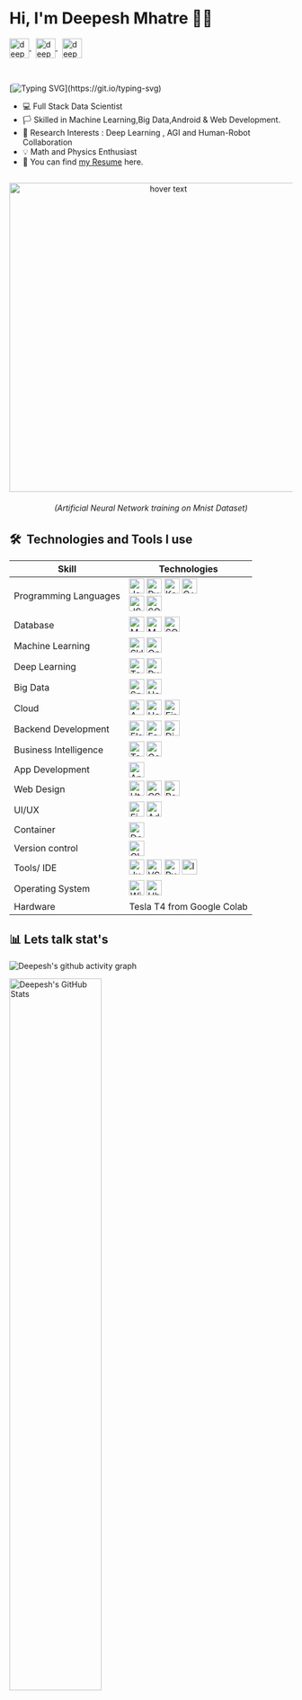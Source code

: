 # Hi, I'm Deepesh Mhatre 👨‍💻

<p align="left">
<a href="https://twitter.com/deepeshmhatredm" target="blank">
  <img  width="35" height="35" align="center" src="https://www.vectorlogo.zone/logos/twitter/twitter-tile.svg" alt="deepeshmhatredm" />
  </a>
  &nbsp;
  <a href="https://mail.google.com/mail/?view=cm&source=mailto&to=[deepeshmhatre133@gmail.com]" target="blank">
  <img width="35" height="35" align="center" src="https://www.vectorlogo.zone/logos/gmail/gmail-tile.svg" alt="deepeshmhatredm" />
  </a>
  &nbsp;
  <a href="https://www.linkedin.com/in/deepeshdm/" target="blank">
  <img  width="35" height="35" align="center" src="https://www.vectorlogo.zone/logos/linkedin/linkedin-tile.svg" alt="deepeshmhatredm" />
  </a>
</p>

</br>

[![Typing SVG](https://readme-typing-svg.herokuapp.com?font=Pacifico&color=%2336BCF7&size=25&lines=Software+Engineer+from+India;Full+Stack+Web+Developer;and+Data+Scientist+;Open+Source+Enthusiat;Nice+to+meet+you...)](https://git.io/typing-svg)

- 💻 Full Stack Data Scientist
- 🏳 Skilled in Machine Learning,Big Data,Android & Web Development.
- 🔭 Research Interests : Deep Learning , AGI and Human-Robot Collaboration
- 💡 Math and Physics Enthusiast 
- 📃 You can find [my Resume](https://drive.google.com/file/d/1iwx4I-5DO1wUC4hDN3h3Rmho2esk5HoE/view?usp=sharing) here.

##

<p align="center">
  <img src="/Gifs/FearlessBewitchedGrouper-size_restricted.gif" width="550" title="hover text">
  <h6 align="center">(Artificial Neural Network training on Mnist Dataset)</h6>
</p>

##

## 🛠  Technologies and Tools I use

<!---This keeps the images aligned side to side-->
[tech_tools_anchor]: #--

<!---------------------------Table Starts from here --------------------------->

<div align="center">

| Skill | Technologies| 
|---|---|
| Programming Languages | [<img src="https://img.shields.io/badge/Java-282C34?logo=java&logoColor=94bbe9" alt="Java logo" title="Java" height="27" />][tech_tools_anchor] [<img src="https://img.shields.io/badge/Python-282C34?logo=python&logoColor=F7DF1E" alt="Python logo" title="Python" height="27" />][tech_tools_anchor] [<img src="https://img.shields.io/badge/Kotlin-282C34?logo=kotlin&logoColor=766DB2" alt="Kotlin logo" title="Kotlin" height="27" />][tech_tools_anchor] [<img src="https://img.shields.io/badge/C++-282C34?logo=cplusplus&logoColor=00599C" alt="C++ logo" title="C++" height="27" />][tech_tools_anchor] <br> [<img src="https://img.shields.io/badge/Javascript-282C34?logo=Javascript&logoColor=F7DF1E" alt="JS logo" title="JS" height="27" />][tech_tools_anchor] [<img src="https://img.shields.io/badge/SQL-282C34?logo=&logoColor=4479A1" alt="SQL logo" title="SQL" height="27" />][tech_tools_anchor] |
| Database | [<img src="https://img.shields.io/badge/MongoDB-282C34?logo=MongoDB&logoColor=4DB33D" alt="MongoDB logo" title="MongoDB" height="27" />][tech_tools_anchor] [<img src="https://img.shields.io/badge/MySQL-282C34?logo=MySQL&logoColor=4479A1" alt="MySQL logo" title="MySQL" height="27" />][tech_tools_anchor] [<img src="https://img.shields.io/badge/SQLite-282C34?logo=SQLite&logoColor=003B57" alt="SQLite logo" title="SQLite logo" height="27" />][tech_tools_anchor] |
| Machine Learning | [<img src="https://img.shields.io/badge/Scikit Learn-282C34?logo=scikit-learn&logoColor=F7931EC" alt="Sklearn logo" title="SkLearn" height="27" />][tech_tools_anchor] [<img src="https://img.shields.io/badge/OpenCV-282C34?logo=opencv&logoColor=ff2d23" alt="OpenCv logo" title="OpenCV" height="27" />][tech_tools_anchor] |
| Deep Learning | [<img src="https://img.shields.io/badge/Tensorflow-282C34?logo=Tensorflow&logoColor=FF6F00" alt="Tensorflow logo" title="Tensorflow" height="27" />][tech_tools_anchor] [<img src="https://img.shields.io/badge/Pytorch-282C34?logo=pytorch&logoColor=EE4C2C" alt="Pytorch logo" title="Pytorch" height="27" />][tech_tools_anchor]  |
| Big Data | [<img src="https://img.shields.io/badge/Spark-282C34?logo=apache-spark&logoColor=E25A1C" alt="Spark logo" title="Spark" height="27" />][tech_tools_anchor]  [<img src="https://img.shields.io/badge/Hadoop-282C34?logo=apache-hive&logoColor=FDEE21" alt="Hadoop logo" title="Hadoop" height="27" />][tech_tools_anchor] |
| Cloud | [<img src="https://img.shields.io/badge/AWS-282C34?logo=Amazon AWS&logoColor=#FF9900" alt="AWS logo" title="AWS" height="27" />][tech_tools_anchor] [<img src="https://img.shields.io/badge/Heroku-282C34?logo=Heroku&logoColor=#6e0cf7" alt="Heroku logo" title="Heroku" height="27" />][tech_tools_anchor] [<img src="https://img.shields.io/badge/Firebase-282C34?logo=Firebase&logoColor=FFCA28" alt="Firebase logo" title="Firebase" height="27" />][tech_tools_anchor] |
| Backend Development | [<img src="https://img.shields.io/badge/Flask-282C34?logo=Flask&logoColor=fffff" alt="Flask logo" title="Flask" height="27" />][tech_tools_anchor] [<img src="https://img.shields.io/badge/FastAPI-282C34?logo=FastAPI&logoColor=009889" alt="FastAPI logo" title="FastAPI" height="27" />][tech_tools_anchor] [<img src="https://img.shields.io/badge/Django-282C34?logo=Django&logoColor=092d1f" alt="Django logo" title="Django" height="27" />][tech_tools_anchor] 
| Business Intelligence | [<img src="https://img.shields.io/badge/Tableau-282C34?logo=Tableau&logoColor=E97627" alt="Tableau logo" title="Tableau" height="27" />][tech_tools_anchor] [<img src="https://img.shields.io/badge/Google Analytics-282C34?logo=Google Analytics&logoColor=E37400" alt="Google Analytics" title="Google Analytics" height="27" />][tech_tools_anchor] |
| App Development | [<img src="https://img.shields.io/badge/Android Studio-282C34?logo=Android&logoColor=3DDC84" alt="Android logo" title="Android" height="27" />][tech_tools_anchor] |
| Web Design | [<img src="https://img.shields.io/badge/HTML-282C34?logo=Html5&logoColor=E34F26" alt="Html logo" title="Html" height="27" />][tech_tools_anchor] [<img src="https://img.shields.io/badge/CSS-282C34?logo=Css3&logoColor=1572B6" alt="CSS logo" title="CSS" height="27" />][tech_tools_anchor] [<img src="https://img.shields.io/badge/React-282C34?logo=React&logoColor=61DAFB" alt="React logo" title="React" height="27" />][tech_tools_anchor] |
| UI/UX | [<img src="https://img.shields.io/badge/Figma-282C34?logo=Figma&logoColor=F24E1E" alt="Figma" title="Figma Logo" height="27" />][tech_tools_anchor] [<img src="https://img.shields.io/badge/AdobeXD-282C34?logo=AdobeXd&logoColor=FF61F6" alt="Adobe XD" title="Adobe XD" height="27" />][tech_tools_anchor] |
| Container | [<img src="https://img.shields.io/badge/Docker-282C34?logo=Docker&logoColor=2496ED" alt="Docker logo" title="Docker" height="27" />][tech_tools_anchor] |
| Version control | [<img src="https://img.shields.io/badge/GIT-282C34?logo=Git&logoColor=F05032" alt="GIT" title="Git Logo" height="27" />][tech_tools_anchor] |
| Tools/ IDE | [<img src="https://img.shields.io/badge/Jupyter -282C34?logo=Jupyter&logoColor=F37626" alt="Jupyter Notebook" title="Jupter Notebook Logo" height="27" />][tech_tools_anchor] [<img src="https://img.shields.io/badge/VS Code-282C34?logo=Visual-studio-Code&logoColor=007ACC" alt="VS Code" title="VS Code Logo" height="27" />][tech_tools_anchor]  [<img src="https://img.shields.io/badge/Pycharm-282C34?logo=Pycharm&logoColor=000000" alt="Pycharm" title="Pycharm Logo" height="27" />][tech_tools_anchor] [<img src="https://img.shields.io/badge/IntelliJ-282C34?logo=IntelliJIDEA&logoColor=000000" alt="IntelliJIDEA" title="IntelliJIDEA Logo" height="27" />][tech_tools_anchor]|
| Operating System | [<img src="https://img.shields.io/badge/Windows-282C34?logo=Windows&logoColor=0078D6" alt="Windows" title="Windows Logo" height="27" />][tech_tools_anchor] [<img src="https://img.shields.io/badge/Ubuntu-282C34?logo=Ubuntu&logoColor=E95420" alt="Ubuntu" title="Ubuntu Logo" height="27" />][tech_tools_anchor] |
| Hardware | Tesla T4 from Google Colab |

</div>  
  
<!---------------------------Table Ends from here --------------------------->

## 📊 Lets talk stat's

<!-- Refer - https://github.com/Ashutosh00710/github-readme-activity-graph -->
![Deepesh's github activity graph](https://activity-graph.herokuapp.com/graph?username=deepeshdm&theme=react-dark&area=true&color=ffffff)

<a href="https://github.com/deepeshdm">
  <img align="center" src="https://github-readme-stats.vercel.app/api?username=deepeshdm&show_icons=true&line_height=33&count_private=true&title_color=ffffff&text_color=c9cacc&icon_color=5bcdec&bg_color=0d1117" alt="Deepesh's GitHub Stats" width="57%" />
</a>




<h6>Disclaimer : The Images and Gifs used belong to their respective owners.</h6>

